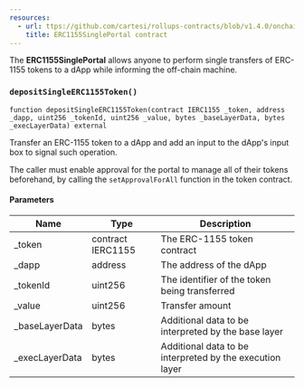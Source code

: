 ```yaml
---
resources:
  - url: ttps://github.com/cartesi/rollups-contracts/blob/v1.4.0/onchain/rollups/contracts/portals/ERC1155SinglePortal.sol
    title: ERC1155SinglePortal contract
---
```


The **ERC1155SinglePortal** allows anyone to perform single transfers of ERC-1155 tokens to a dApp while informing the off-chain machine.

### `depositSingleERC1155Token()`

```solidity
function depositSingleERC1155Token(contract IERC1155 _token, address _dapp, uint256 _tokenId, uint256 _value, bytes _baseLayerData, bytes _execLayerData) external
```

Transfer an ERC-1155 token to a dApp and add an input to
the dApp's input box to signal such operation.

The caller must enable approval for the portal to manage all of their tokens
beforehand, by calling the `setApprovalForAll` function in the token contract.

#### Parameters

| Name            | Type              | Description                                              |
| --------------- | ----------------- | -------------------------------------------------------- |
| \_token         | contract IERC1155 | The ERC-1155 token contract                              |
| \_dapp          | address           | The address of the dApp                                  |
| \_tokenId       | uint256           | The identifier of the token being transferred            |
| \_value         | uint256           | Transfer amount                                          |
| \_baseLayerData | bytes             | Additional data to be interpreted by the base layer      |
| \_execLayerData | bytes             | Additional data to be interpreted by the execution layer |
